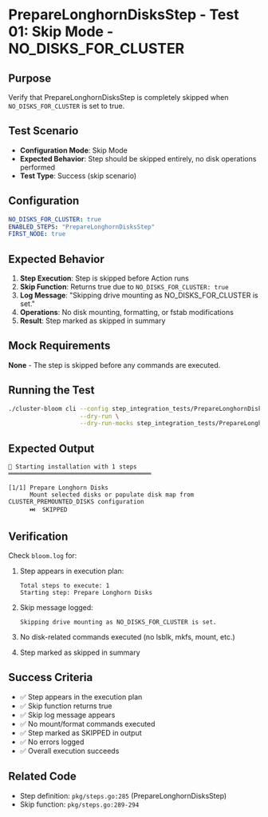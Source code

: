 # PrepareLonghornDisksStep - Test 01: Skip Mode - NO_DISKS_FOR_CLUSTER

## Purpose
Verify that PrepareLonghornDisksStep is completely skipped when `NO_DISKS_FOR_CLUSTER` is set to true.

## Test Scenario
- **Configuration Mode**: Skip Mode
- **Expected Behavior**: Step should be skipped entirely, no disk operations performed
- **Test Type**: Success (skip scenario)

## Configuration
```yaml
NO_DISKS_FOR_CLUSTER: true
ENABLED_STEPS: "PrepareLonghornDisksStep"
FIRST_NODE: true
```

## Expected Behavior

1. **Step Execution**: Step is skipped before Action runs
2. **Skip Function**: Returns true due to `NO_DISKS_FOR_CLUSTER: true`
3. **Log Message**: "Skipping drive mounting as NO_DISKS_FOR_CLUSTER is set."
4. **Operations**: No disk mounting, formatting, or fstab modifications
5. **Result**: Step marked as skipped in summary

## Mock Requirements
**None** - The step is skipped before any commands are executed.

## Running the Test

```bash
./cluster-bloom cli --config step_integration_tests/PrepareLonghornDisksStep/01-skip-mode/config.yaml \
                    --dry-run \
                    --dry-run-mocks step_integration_tests/PrepareLonghornDisksStep/01-skip-mode/mocks.yaml
```

## Expected Output

```
🚀 Starting installation with 1 steps
════════════════════════════════════════

[1/1] Prepare Longhorn Disks
      Mount selected disks or populate disk map from CLUSTER_PREMOUNTED_DISKS configuration
      ⏭️  SKIPPED
```

## Verification

Check `bloom.log` for:

1. Step appears in execution plan:
   ```
   Total steps to execute: 1
   Starting step: Prepare Longhorn Disks
   ```

2. Skip message logged:
   ```
   Skipping drive mounting as NO_DISKS_FOR_CLUSTER is set.
   ```

3. No disk-related commands executed (no lsblk, mkfs, mount, etc.)

4. Step marked as skipped in summary

## Success Criteria

- ✅ Step appears in the execution plan
- ✅ Skip function returns true
- ✅ Skip log message appears
- ✅ No mount/format commands executed
- ✅ Step marked as SKIPPED in output
- ✅ No errors logged
- ✅ Overall execution succeeds

## Related Code

- Step definition: `pkg/steps.go:285` (PrepareLonghornDisksStep)
- Skip function: `pkg/steps.go:289-294`
